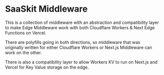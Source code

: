 # SaaSkit Middleware

This is a collection of middleware with an abstraction and compatibility layer to make Edge Middleware work with both Cloudflare Workers & Next Edge Functions on Vercel.

There are polyfills going in both directions, so middleware that was originally written for either Cloudflare Workers or Next.js Middleware can work on the other.

There is also a compatibility layer to allow Workers KV to run on Next.js and Vercel for Key Value storage on the edge.

